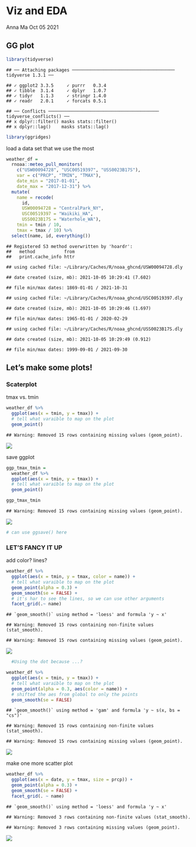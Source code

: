 Viz and EDA
================
Anna Ma
Oct 05 2021

## GG plot

``` r
library(tidyverse)
```

    ## ── Attaching packages ─────────────────────────────────────── tidyverse 1.3.1 ──

    ## ✓ ggplot2 3.3.5     ✓ purrr   0.3.4
    ## ✓ tibble  3.1.4     ✓ dplyr   1.0.7
    ## ✓ tidyr   1.1.3     ✓ stringr 1.4.0
    ## ✓ readr   2.0.1     ✓ forcats 0.5.1

    ## ── Conflicts ────────────────────────────────────────── tidyverse_conflicts() ──
    ## x dplyr::filter() masks stats::filter()
    ## x dplyr::lag()    masks stats::lag()

``` r
library(ggridges)
```

load a data set that we use the most

``` r
weather_df = 
  rnoaa::meteo_pull_monitors(
    c("USW00094728", "USC00519397", "USS0023B17S"),
    var = c("PRCP", "TMIN", "TMAX"), 
    date_min = "2017-01-01",
    date_max = "2017-12-31") %>%
  mutate(
    name = recode(
      id, 
      USW00094728 = "CentralPark_NY", 
      USC00519397 = "Waikiki_HA",
      USS0023B17S = "Waterhole_WA"),
    tmin = tmin / 10,
    tmax = tmax / 10) %>%
  select(name, id, everything())
```

    ## Registered S3 method overwritten by 'hoardr':
    ##   method           from
    ##   print.cache_info httr

    ## using cached file: ~/Library/Caches/R/noaa_ghcnd/USW00094728.dly

    ## date created (size, mb): 2021-10-05 10:29:41 (7.602)

    ## file min/max dates: 1869-01-01 / 2021-10-31

    ## using cached file: ~/Library/Caches/R/noaa_ghcnd/USC00519397.dly

    ## date created (size, mb): 2021-10-05 10:29:46 (1.697)

    ## file min/max dates: 1965-01-01 / 2020-02-29

    ## using cached file: ~/Library/Caches/R/noaa_ghcnd/USS0023B17S.dly

    ## date created (size, mb): 2021-10-05 10:29:49 (0.912)

    ## file min/max dates: 1999-09-01 / 2021-09-30

## Let’s make some plots!

### Scaterplot

tmax vs. tmin

``` r
weather_df %>% 
  ggplot(aes(x = tmin, y = tmax)) + 
  # tell what varaible to map on the plot 
  geom_point()
```

    ## Warning: Removed 15 rows containing missing values (geom_point).

![](2021_10_05_lecture_files/figure-gfm/unnamed-chunk-3-1.png)<!-- -->

save ggplot

``` r
ggp_tmax_tmin = 
  weather_df %>% 
  ggplot(aes(x = tmin, y = tmax)) + 
  # tell what varaible to map on the plot 
  geom_point()

ggp_tmax_tmin
```

    ## Warning: Removed 15 rows containing missing values (geom_point).

![](2021_10_05_lecture_files/figure-gfm/unnamed-chunk-4-1.png)<!-- -->

``` r
# can use ggsave() here 
```

### LET’S FANCY IT UP

add color? lines?

``` r
weather_df %>% 
  ggplot(aes(x = tmin, y = tmax, color = name)) + 
  # tell what varaible to map on the plot 
  geom_point(alpha = 0.3) +
  geom_smooth(se = FALSE) + 
  # it's har to see the lines, so we can use other arguments
  facet_grid(.~ name)
```

    ## `geom_smooth()` using method = 'loess' and formula 'y ~ x'

    ## Warning: Removed 15 rows containing non-finite values (stat_smooth).

    ## Warning: Removed 15 rows containing missing values (geom_point).

![](2021_10_05_lecture_files/figure-gfm/unnamed-chunk-5-1.png)<!-- -->

``` r
  #Using the dot because ...?  
```

``` r
weather_df %>% 
  ggplot(aes(x = tmin, y = tmax)) + 
  # tell what varaible to map on the plot 
  geom_point(alpha = 0.3, aes(color = name)) +
  # shifted the aes from global to only the points 
  geom_smooth(se = FALSE)
```

    ## `geom_smooth()` using method = 'gam' and formula 'y ~ s(x, bs = "cs")'

    ## Warning: Removed 15 rows containing non-finite values (stat_smooth).

    ## Warning: Removed 15 rows containing missing values (geom_point).

![](2021_10_05_lecture_files/figure-gfm/unnamed-chunk-6-1.png)<!-- -->

make one more scatter plot

``` r
weather_df %>% 
  ggplot(aes(x = date, y = tmax, size = prcp)) + 
  geom_point(alpha = 0.3) +
  geom_smooth(se = FALSE) +
  facet_grid(. ~ name)
```

    ## `geom_smooth()` using method = 'loess' and formula 'y ~ x'

    ## Warning: Removed 3 rows containing non-finite values (stat_smooth).

    ## Warning: Removed 3 rows containing missing values (geom_point).

![](2021_10_05_lecture_files/figure-gfm/unnamed-chunk-7-1.png)<!-- -->
